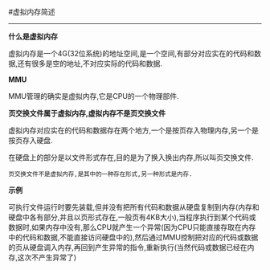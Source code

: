 #虚拟内存简述

---

**什么是虚拟内存**

虚拟内存是一个4G(32位系统)的地址空间,是一个空间,有部分对应实在的代码和数据,还有很多是空的地址,不对应实际的代码和数据.

**MMU**

MMU管理的确实是虚拟内存,它是CPU的一个物理部件.

**页交换文件属于虚拟内存,虚拟内存不是页交换文件**

虚拟内存对应实在的代码和数据存在两个地方,一个是按页存入物理内存,另一个是按页存入硬盘.

在硬盘上的部分是以文件形式存在,目的是为了换入换出内存,所以叫页交换文件.

`页交换文件不是虚拟内存,是其中的一种存在形式,另一种形式是内存.`

**示例**

可执行文件运行时要先装载,但并没有把所有代码和数据从硬盘复制到内存(内存和硬盘中各有部分,并且以页形式存在,一般页有4KB大小),当程序执行到某个代码或数据时,如果内存中没有,那么CPU就产生一个异常(因为CPU只能直接存取在内存中的代码和数据,不能直接访问硬盘中的),然后通过MMU控制把对应的代码或数据的页从硬盘调入内存,再回到产生异常的指令,重新执行(当然代码或数据已经在内存,这次不产生异常了)
